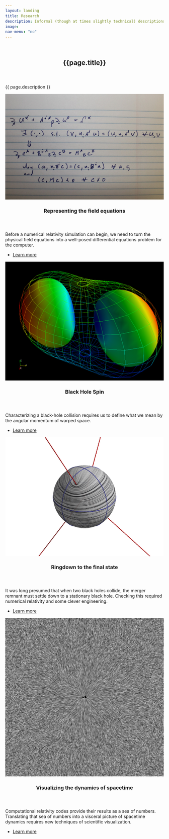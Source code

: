 ```yaml
---
layout: landing
title: Research
description: Informal (though at times slightly technical) descriptions of a few of my major research interests.
image: 
nav-menu: "no"
---
```


<!-- Banner -->
<!-- Note: The "styleN" class below should match that of the header element. -->
<section id="banner" class="style2">
	<div class="inner">
		<span class="image">
			<img src="{{ site.baseurl }}/{{ page.image }}" alt="" />
		</span>
		<header class="major">
			<h1>{{page.title}}</h1>
		</header>
		<div class="content">
			<p>{{ page.description }}</p>
		</div>
	</div>
</section>

<!-- Main -->
<div id="main">

<!-- One -->
<!--section id="one">
	<div class="inner">
		<header class="major">
			<h2>Research</h2>
		</header>
		<p>For anyone who's interested, here are informal (though at times slightly technical) descriptions of some of the major research projects that I've been involved with.
</p>
	</div>
</section>-->

<!-- Two -->
<section id="two" class="spotlights">
	<section>
		<a href="research/fieldequations.html" class="image">
			<img src="assets/images/ConstraintDamping_str.jpg" alt="" data-position="center center" />
		</a>
		<div class="content">
			<div class="inner">
				<header class="major">
					<h3>Representing the field equations</h3>
				</header>
				<p>Before a numerical relativity simulation can begin, we need to turn the physical field equations into a well-posed differential equations problem for the computer.</p>
				<ul class="actions">
					<li><a href="research/fieldequations.html" class="button">Learn more</a></li>
				</ul>
			</div>
		</div>
	</section>
	<section>
		<a href="research/spin.html" class="image">
			<img src="assets/images/BnnWireframe.png" alt="" data-position="top center" />
		</a>
		<div class="content">
			<div class="inner">
				<header class="major">
					<h3>Black Hole Spin</h3>
				</header>
				<p>Characterizing a black-hole collision requires us to define what we mean by the angular momentum of warped space.</p>
				<ul class="actions">
					<li><a href="research/spin.html" class="button">Learn more</a></li>
				</ul>
			</div>
		</div>
	</section>
	<section>
		<a href="research/finalstate.html" class="image">
			<img src="assets/images/FprintOnCelSphere.png" alt="" data-position="25% 25%" />
		</a>
		<div class="content">
			<div class="inner">
				<header class="major">
					<h3>Ringdown to the final state</h3>
				</header>
				<p>It was long presumed that when two black holes collide, the merger remnant must settle down to a stationary black hole. Checking this required numerical relativity and some clever engineering.</p>
				<ul class="actions">
					<li><a href="research/finalstate.html" class="button">Learn more</a></li>
				</ul>
			</div>
		</div>
	</section>
	<section>
		<a href="research/visualization.html" class="image">
			<img src="assets/images/GW150914GW.png" alt="" data-position="top center" />
		</a>
		<div class="content">
			<div class="inner">
				<header class="major">
					<h3>Visualizing the dynamics of spacetime</h3>
				</header>
				<p>Computational relativity codes provide their results as a sea of numbers. Translating that sea of numbers into a visceral picture of spacetime dynamics requires new techniques of scientific visualization.</p>
				<ul class="actions">
					<li><a href="research/visualization.html" class="button">Learn more</a></li>
				</ul>
			</div>
		</div>
	</section>


</section>




<!-- Three -->
<!--
<section id="three">
	<div class="inner">
		<header class="major">
			<h2>Massa libero</h2>
		</header>
		<p>Nullam et orci eu lorem consequat tincidunt vivamus et sagittis libero. Mauris aliquet magna magna sed nunc rhoncus pharetra. Pellentesque condimentum sem. In efficitur ligula tate urna. Maecenas laoreet massa vel lacinia pellentesque lorem ipsum dolor. Nullam et orci eu lorem consequat tincidunt. Vivamus et sagittis libero. Mauris aliquet magna magna sed nunc rhoncus amet pharetra et feugiat tempus.</p>
		<ul class="actions">
			<li><a href="generic.html" class="button next">Get Started</a></li>
		</ul>
	</div>
</section>
-->

</div>
